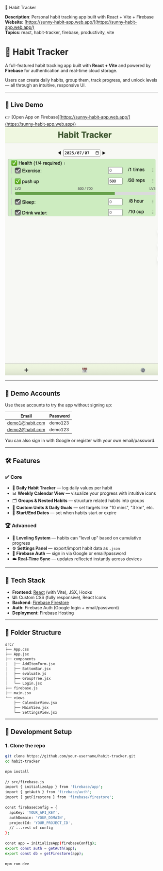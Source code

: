 
🌱 Habit Tracker

**Description**: Personal habit tracking app built with React + Vite + Firebase  
**Website**: [https://sunny-habit-app.web.app/](https://sunny-habit-app.web.app/)  
**Topics**: react, habit-tracker, firebase, productivity, vite

# 🌱 Habit Tracker

A full-featured habit tracking app built with **React + Vite** and powered by **Firebase** for authentication and real-time cloud storage.

Users can create daily habits, group them, track progress, and unlock levels — all through an intuitive, responsive UI.

---

## 🚀 Live Demo

👉 [Open App on Firebase][https://sunny-habit-app.web.app/](https://sunny-habit-app.web.app/)  
![App screenshot](public/demo-screenshot.png)


---

## 👤 Demo Accounts

Use these accounts to try the app without signing up:

| Email               | Password   |
|--------------------|------------|
| demo1@habit.com     | demo123    |
| demo2@habit.com     | demo123    |

You can also sign in with Google or register with your own email/password.

---

## 🛠️ Features

### ✅ Core
- 📅 **Daily Habit Tracker** — log daily values per habit
- 📊 **Weekly Calendar View** — visualize your progress with intuitive icons
- 🗂️ **Groups & Nested Habits** — structure related habits into groups
- 🧮 **Custom Units & Daily Goals** — set targets like "10 mins", "3 km", etc.
- 📆 **Start/End Dates** — set when habits start or expire

### 🏆 Advanced
- 🧠 **Leveling System** — habits can "level up" based on cumulative progress
- ⚙️ **Settings Panel** — export/import habit data as `.json`
- 🔐 **Firebase Auth** — sign in via Google or email/password
- ☁️ **Real-Time Sync** — updates reflected instantly across devices

---

## 🧩 Tech Stack

- **Frontend**: [React](https://react.dev/) (with Vite), JSX, Hooks
- **UI**: Custom CSS (fully responsive), React Icons
- **Backend**: [Firebase Firestore](https://firebase.google.com/products/firestore)
- **Auth**: Firebase Auth (Google login + email/password)
- **Deployment**: Firebase Hosting

---

## 📁 Folder Structure
```
src/
├── App.css
├── App.jsx
├── components
│   ├── AddItemForm.jsx
│   ├── BottomBar.jsx
│   ├── evaluate.js
│   ├── GroupTree.jsx
│   └── Login.jsx
├── firebase.js
├── main.jsx
└── views
    ├── CalendarView.jsx
    ├── MainView.jsx
    └── SettingsView.jsx

```

---

## 🧪 Development Setup

### 1. Clone the repo
```bash
git clone https://github.com/your-username/habit-tracker.git
cd habit-tracker

npm install

// src/firebase.js
import { initializeApp } from 'firebase/app';
import { getAuth } from 'firebase/auth';
import { getFirestore } from 'firebase/firestore';

const firebaseConfig = {
  apiKey: 'YOUR_API_KEY',
  authDomain: 'YOUR_DOMAIN',
  projectId: 'YOUR_PROJECT_ID',
  // ...rest of config
};

const app = initializeApp(firebaseConfig);
export const auth = getAuth(app);
export const db = getFirestore(app);

npm run dev




